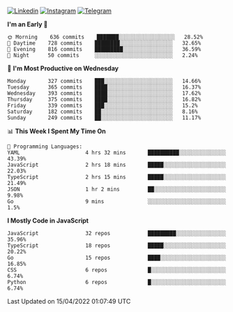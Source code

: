 [![Linkedin](https://img.shields.io/badge/-Archie-blue?style=flat-square&labelColor=gray&logo=Linkedin&logoColor=white&link=https://www.linkedin.com/in/archisdi)](https://www.linkedin.com/in/archisdi)
[![Instagram](https://img.shields.io/badge/-@archisdi-orange?style=flat-square&labelColor=gray&logo=Instagram&logoColor=white&link=https://www.instagram.com/archisdi)](https://www.instagram.com/archisdi)
[![Telegram](https://img.shields.io/badge/-aai-informational?style=flat-square&labelColor=gray&logo=telegram&logoColor=white&link=https://t.me/archisdi)](https://t.me/archisdi)

<!--START_SECTION:waka-->
**I'm an Early 🐤** 

```text
🌞 Morning    636 commits    ███████░░░░░░░░░░░░░░░░░░   28.52% 
🌆 Daytime    728 commits    ████████░░░░░░░░░░░░░░░░░   32.65% 
🌃 Evening    816 commits    █████████░░░░░░░░░░░░░░░░   36.59% 
🌙 Night      50 commits     ░░░░░░░░░░░░░░░░░░░░░░░░░   2.24%

```
📅 **I'm Most Productive on Wednesday** 

```text
Monday       327 commits    ███░░░░░░░░░░░░░░░░░░░░░░   14.66% 
Tuesday      365 commits    ████░░░░░░░░░░░░░░░░░░░░░   16.37% 
Wednesday    393 commits    ████░░░░░░░░░░░░░░░░░░░░░   17.62% 
Thursday     375 commits    ████░░░░░░░░░░░░░░░░░░░░░   16.82% 
Friday       339 commits    ███░░░░░░░░░░░░░░░░░░░░░░   15.2% 
Saturday     182 commits    ██░░░░░░░░░░░░░░░░░░░░░░░   8.16% 
Sunday       249 commits    ██░░░░░░░░░░░░░░░░░░░░░░░   11.17%

```


📊 **This Week I Spent My Time On** 

```text
💬 Programming Languages: 
YAML                     4 hrs 32 mins       ██████████░░░░░░░░░░░░░░░   43.39% 
JavaScript               2 hrs 18 mins       █████░░░░░░░░░░░░░░░░░░░░   22.03% 
TypeScript               2 hrs 15 mins       █████░░░░░░░░░░░░░░░░░░░░   21.49% 
JSON                     1 hr 2 mins         ██░░░░░░░░░░░░░░░░░░░░░░░   9.98% 
Go                       9 mins              ░░░░░░░░░░░░░░░░░░░░░░░░░   1.5%

```

**I Mostly Code in JavaScript** 

```text
JavaScript               32 repos            █████████░░░░░░░░░░░░░░░░   35.96% 
TypeScript               18 repos            █████░░░░░░░░░░░░░░░░░░░░   20.22% 
Go                       15 repos            ████░░░░░░░░░░░░░░░░░░░░░   16.85% 
CSS                      6 repos             █░░░░░░░░░░░░░░░░░░░░░░░░   6.74% 
Python                   6 repos             █░░░░░░░░░░░░░░░░░░░░░░░░   6.74%

```



 Last Updated on 15/04/2022 01:07:49 UTC
<!--END_SECTION:waka-->